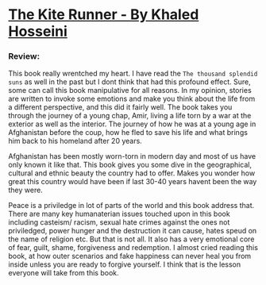 # [The Kite Runner - By Khaled Hosseini](https://www.amazon.in/Kite-Runner-Khaled-Hosseini/dp/1408850257/ref=sr_1_3?crid=3KQSWRE945Q47&keywords=the+kite+runner+by+khaled+hosseini&qid=1697285291&sprefix=kite+%2Caps%2C218&sr=8-3)

### Review:
This book really wrentched my heart. I have read the `The thousand splendid suns` as well in the past but I dont think that had this profound effect. Sure, some can call this book manipulative for all reasons. In my opinion, stories are written to invoke some emotions and make you think about the life from a different perspective, and this did it fairly well. The book takes you through the journey of a young chap, Amir, living a life torn by a war at the exterior as well as the interior. The journey of how he was at a young age in Afghanistan before the coup, how he fled to save his life and what brings him back to his homeland after 20 years. 

Afghanistan has been mostly worn-torn in modern day and most of us have only known it like that. This book gives you some dive in the geographical, cultural and ethnic beauty the country had to offer. Makes you wonder how great this country would have been if last 30-40 years havent been the way they were.

Peace is a priviledge in lot of parts of the world and this book address that. There are many key humanaterian issues touched upon in this book including casteism/ racism, sexual hate crimes against the ones not priviledged, power hunger and the destruction it can cause, hates speud on the name of religion etc. But that is not all. It also has a very emotional core of fear, guilt, shame, forgiveness and redemption. I almost cried reading this book, at how outer scenarios and fake happiness can never heal you from inside unless you are ready to forgive yourself. I think that is the lesson everyone will take from this book.
